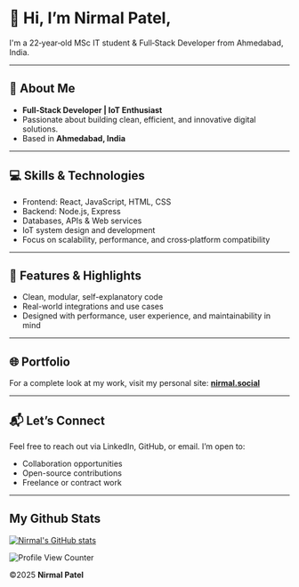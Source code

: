  # 👋 Hi, I’m Nirmal Patel, 
 I'm a 22‑year‑old MSc IT student & Full‑Stack Developer from Ahmedabad, India.

---

## 👤 About Me

- **Full‑Stack Developer | IoT Enthusiast**  
- Passionate about building clean, efficient, and innovative digital solutions.  
- Based in **Ahmedabad, India**

---

## 💻 Skills & Technologies

- Frontend: React, JavaScript, HTML, CSS  
- Backend: Node.js, Express  
- Databases, APIs & Web services  
- IoT system design and development  
- Focus on scalability, performance, and cross‑platform compatibility

---

## 📌 Features & Highlights

- Clean, modular, self-explanatory code  
- Real-world integrations and use cases  
- Designed with performance, user experience, and maintainability in mind

---

## 🌐 Portfolio

For a complete look at my work, visit my personal site: **[nirmal.social](https://nirmal.social/)** 

---

## 📬 Let’s Connect

Feel free to reach out via LinkedIn, GitHub, or email. I’m open to:

- Collaboration opportunities  
- Open-source contributions  
- Freelance or contract work

---

## My Github Stats

[![Nirmal's GitHub stats](https://github-readme-stats.vercel.app/api?username=nirmal1090)](https://github.com/nirmal1090)

![Profile View Counter](https://komarev.com/ghpvc/?username=nirmal1090)


©2025 **Nirmal Patel**
